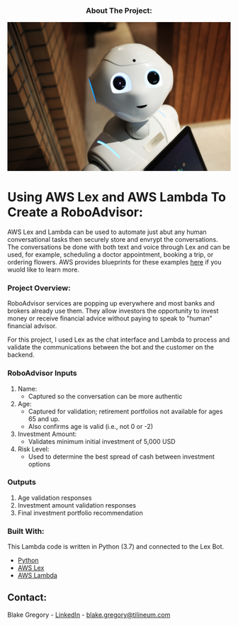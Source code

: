 <h3 align="center">About The Project:</h3>
<!-- <p align="center">
  <a href="https://github.com/bgregory0913/AWS_Lex_Lambda__RoboAdvisor/Images">
    <img src="robot.jpg" alt="Robot" align="center">
  </a>
</p> -->


![Robot](https://github.com/bgregory0913/AWS_Lex_Lambda__RoboAdvisor/blob/main/Images/robot.jpg)

# Using AWS Lex and AWS Lambda To Create a RoboAdvisor:
AWS Lex and Lambda can be used to automate just abut any human conversational tasks then securely store and envrypt the conversations. The conversations be done with both text and voice through Lex and can be used, for example, scheduling a doctor appointment, booking a trip, or ordering flowers. AWS provides blueprints for these examples [here](https://us-west-2.console.aws.amazon.com/lex/home?region=us-west-2#bot-create) if you wuold like to learn more.

### Project Overview:
RoboAdvisor services are popping up everywhere and most banks and brokers already use them. They allow investors the opportunity to invest money or receive financial advice without paying to speak to "human" financial advisor.

For this project, I used Lex as the chat interface and Lambda to process and validate the communications between the bot and the customer on the backend.


### RoboAdvisor Inputs
1. Name:
    * Captured so the conversation can be more authentic
2. Age:
    * Captured for validation; retirement portfolios not available for ages 65 and up.
    * Also confirms age is valid (i.e., not 0 or -2)
3. Investment Amount:
    * Validates minimum initial investment of 5,000 USD 
4. Risk Level:
    * Used to determine the best spread of cash between investment options
    
### Outputs
1. Age validation responses
2. Investment amount validation responses
3. Final investment portfolio recommendation

### Built With:
This Lambda code is written in Python (3.7) and connected to the Lex Bot.

* [Python](https://www.python.org/)
* [AWS Lex](https://aws.amazon.com/lex/)
* [AWS Lambda](https://aws.amazon.com/lambda/)


## Contact:
Blake Gregory - [LinkedIn](www.linkedin.com/in/blake-greg) - blake.gregory@tilineum.com

